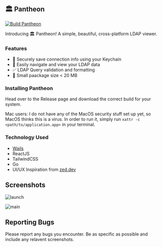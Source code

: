 ## 🏛 Pantheon 
[![Build Pantheon](https://github.com/ericschmar/pantheon/actions/workflows/main.yml/badge.svg?branch=main&event=release)](https://github.com/ericschmar/pantheon/actions/workflows/main.yml)

Introducing 🏛 Pantheon! A simple, beautiful, cross-platform LDAP viewer. 

### Features

- 🔑 Securely save connection info using your Keychain
- 👀 Easily navigate and view your LDAP data
- ✅ LDAP Query validation and formatting
- 🌱 Small paackage size < 20 MB

### Installing Pantheon

Head over to the Release page and download the correct build for your system. 

Mac users: I do not have any of the MacOS security stuff set up yet, so MacOS thinks this is a virus. In order to run it, simply run `xattr -c <path/to/application.app>` in your terminal.

### Technology Used

- [Wails](https://wails.io/)
- ReactJS
- TailwindCSS
- Go
- UI/UX Inspiration from [zed.dev](https://zed.dev/)

## Screenshots

![launch](screenshots/launch.png)

![main](screenshots/main.png)

## Reporting Bugs

Please report any bugs you encounter. Be as specific as possible and include any relavent screenshots. 
